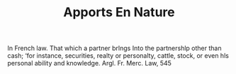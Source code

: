 ---
title: Apports En Nature
letter: A
permalink: "/definitions/bld-apports-en-nature.html"
body: In French law. That which a partner brlngs Into the partnershlp other than cash;
  ‘for instance, securities, realty or personalty, cattle, stock, or even hls personal
  ability and knowledge. Argl. Fr. Merc. Law, 545
published_at: '2018-07-07'
source: Black's Law Dictionary 2nd Ed (1910)
layout: post
---
